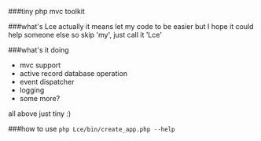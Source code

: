 ###tiny php mvc toolkit

###what's Lce
actually it means let my code to be easier but I hope it could help someone else so skip 'my', just call it 'Lce'

###what's it doing
*   mvc support
*   active record database operation
*   event dispatcher
*   logging
*   some more?

all above just tiny :)

###how to use
``php Lce/bin/create_app.php --help``